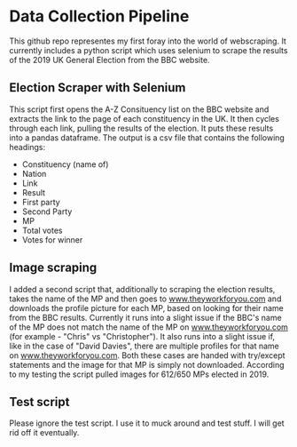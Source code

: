 # Data Collection Pipeline

This github repo representes my first foray into the world of webscraping. It currently includes a python script which uses selenium to scrape the results of the 2019 UK General Election from the BBC website.

## Election Scraper with Selenium
This script first opens the A-Z Consituency list on the BBC website and extracts the link to the page of each constituency in the UK. It then cycles through each link, pulling the results of the election. It puts these results into a pandas dataframe.
The output is a csv file that contains the following headings:
- Constituency (name of)
- Nation
- Link
- Result
- First party
- Second Party
- MP
- Total votes
- Votes for winner

## Image scraping
I added a second script that, additionally to scraping the election results, takes the name of the MP and then goes to www.theyworkforyou.com and downloads the profile picture for each MP, based on looking for their name from the BBC results. Currently it runs into a slight issue if the BBC's name of the MP does not match the name of the MP on www.theyworkforyou.com (for example - "Chris" vs "Christopher"). It also runs into a slight issue if, like in the case of "David Davies", there are multiple profiles for that name on www.theyworkforyou.com. Both these cases are handed with try/except statements and the image for that MP is simply not downloaded. According to my testing the script pulled images for 612/650 MPs elected in 2019.

## Test script
Please ignore the test script. I use it to muck around and test stuff. I will get rid off it eventually.